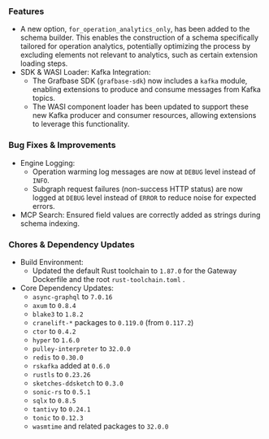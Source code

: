 ### Features

* A new option, `for_operation_analytics_only`, has been added to the schema builder. This enables the construction of a schema specifically tailored for operation analytics, potentially optimizing the process by excluding elements not relevant to analytics, such as certain extension loading steps.
* SDK & WASI Loader: Kafka Integration:
    * The Grafbase SDK (`grafbase-sdk`) now includes a `kafka` module, enabling extensions to produce and consume messages from Kafka topics.
    * The WASI component loader has been updated to support these new Kafka producer and consumer resources, allowing extensions to leverage this functionality.

### Bug Fixes & Improvements

* Engine Logging:
    * Operation warming log messages are now at `DEBUG` level instead of `INFO`.
    * Subgraph request failures (non-success HTTP status) are now logged at `DEBUG` level instead of `ERROR` to reduce noise for expected errors.
* MCP Search: Ensured field values are correctly added as strings during schema indexing.

### Chores & Dependency Updates

* Build Environment:
    * Updated the default Rust toolchain to `1.87.0` for the Gateway Dockerfile and the root `rust-toolchain.toml` .
* Core Dependency Updates:
    * `async-graphql` to `7.0.16`
    * `axum` to `0.8.4`
    * `blake3` to `1.8.2`
    * `cranelift-*` packages to `0.119.0` (from `0.117.2`)
    * `ctor` to `0.4.2`
    * `hyper` to `1.6.0`
    * `pulley-interpreter` to `32.0.0`
    * `redis` to `0.30.0`
    * `rskafka` added at `0.6.0`
    * `rustls` to `0.23.26`
    * `sketches-ddsketch` to `0.3.0`
    * `sonic-rs` to `0.5.1`
    * `sqlx` to `0.8.5`
    * `tantivy` to `0.24.1`
    * `tonic` to `0.12.3`
    * `wasmtime` and related packages to `32.0.0`
